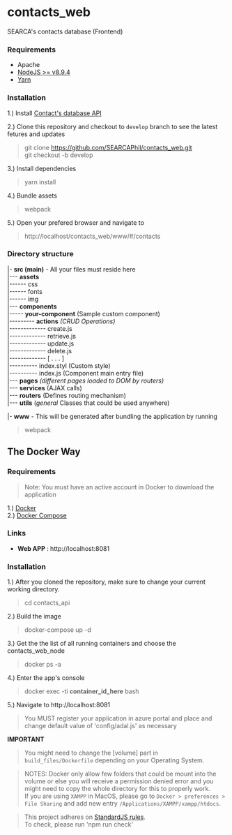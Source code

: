 # contacts_web
SEARCA's contacts database (Frontend)

### Requirements
- Apache
- [NodeJS >= v8.9.4](https://nodejs.org/en/)
- [Yarn](https://yarnpkg.com/en/docs/install#mac-tab)



### Installation
1.) Install [Contact's database API](https://github.com/SEARCAPhil/contacts_api)    

2.) Clone this repository and checkout to `develop` branch to see the latest fetures and updates
 > git clone https://github.com/SEARCAPhil/contacts_web.git   
 git checkout -b develop  


3.) Install dependencies
  > yarn install    

4.) Bundle assets
> webpack 


5.) Open your prefered browser and navigate to 
  > http://localhost/contacts_web/www/#/contacts 


### Directory structure
|- **src (main)** - All your files must reside here  
|--- **assets**   
|------ css   
|------ fonts   
|------ img    
|--- **components**   
|----- **your-component** (Sample custom component)  
|--------- **actions** *(CRUD Operations)*  
|------------- create.js   
|------------- retrieve.js   
|------------- update.js   
|------------- delete.js   
|------------- [ . . . ]   
|---------- index.styl (Custom style)   
|---------- index.js (Component main entry file)   
|--- **pages** *(different pages loaded to DOM by routers)*   
|--- **services** (AJAX calls)   
|--- **routers** (Defines routing mechanism)  
|--- **utils** (*general* Classes that could be used anywhere) 

|- **www** - This will be generated after bundling the application by running 
  > webpack

## The Docker Way
### Requirements
> Note: You must have an active account in Docker to download the application

1.) [Docker](https://www.docker.com/get-started)   
2.) [Docker Compose](https://docs.docker.com/compose/install/)


### Links
* **Web APP** : http://localhost:8081  

### Installation
1.) After you cloned the repository, make sure to change your current working directory.
  > cd contacts_api

2.) Build the image

  > docker-compose up -d

3.) Get the the list of all running containers and choose the contacts_web_node
  > docker ps -a

4.) Enter the app's console
  > docker exec -ti **container_id_here** bash

5.) Navigate to http://localhost:8081
> You MUST register your application in azure portal and place and change default value of 'config/adal.js' as necessary
   


**IMPORTANT**
> You might need  to change the [volume] part in `build_files/Dockerfile` depending on your Operating System.  

   
> NOTES: Docker only allow few folders that could be mount into the volume or else you will receive a permission denied error and you might need to copy the whole directory for this to properly work.    
If you are using `XAMPP` in MacOS, please go to `Docker > preferences > File Sharing` and add new entry `/Applications/XAMPP/xampp/htdocs`.  
   

> This project adheres on [StandardJS rules](https://standardjs.com/).   
To check, please run 'npm run check'
